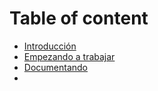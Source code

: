 # Table of content

* [Introducción](01-Introduccion.md)
* [Empezando a trabajar](02-Empezando.md)
* [Documentando](03-Documentar.md)
* 
